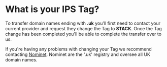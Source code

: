 # What is your IPS Tag?

To transfer domain names ending with **.uk** you'll first need to contact your current provider and request they change the Tag to **STACK**. Once the Tag change has been completed you'll be able to complete the transfer over to us.

If you're having any problems with changing your Tag we recommend contacting [Nominet](http://www.nominet.uk/). Nominet are the '.uk' registry and oversee all UK domain names.
